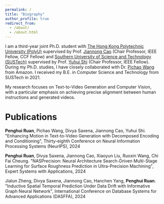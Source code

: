 ```yaml
---
permalink: /
title: "Biography"
author_profile: true
redirect_from: 
  - /about/
  - /about.html
---
```


I am a third-year joint Ph.D. student with [The Hong Kong Polytechnic University (PolyU)](https://www.polyu.edu.hk/en/) supervised by Prof. [Jiannong Cao](https://www4.comp.polyu.edu.hk/~csjcao/) (Chair Professor, IEEE Fellow, CCF Fellow) and [Southern University of Science and Technology (SUSTech)](https://www.sustech.edu.cn/en/) supervised by Prof. [Yuhui Shi](https://www.sustech.edu.cn/en/faculties/shiyuhui.html) (Chair Professor, IEEE Fellow). During my Ph.D. studies, I have closely collaborated with Dr. [Pichao Wang](https://wangpichao.github.io/) from Amazon. I received my B.E. in Computer Science and Technology from SUSTech in 2021.

My research focuses on Text-to-Video Generation and Computer Vision, with a particular emphasis on achieving precise alignment between human instructions and generated videos.


Publications
=============

**Penghui Ruan**, Pichao Wang, Divya Saxena, Jiannong Cao, Yuhui Shi. "Enhancing Motion in Text-to-Video Generation with Decomposed Encoding and Conditioning", Thirty-eighth Conference on Neural Information Processing Systems (NeurIPS), 2024

**Penghui Ruan**, Divya Saxena, Jiannong Cao, Xiaoyun Liu, Ruoxin Wang, Chi Fai Cheung. "NASPrecision: Neural Architecture Search-Driven Multi-Stage Learning for Surface Roughness Prediction in Ultra-Precision Machining", Expert Systems with Applications, 2024

Jialun Zheng, Divya Saxena, Jiannong Cao, Hanchen Yang, **Penghui Ruan**. "Inductive Spatial Temporal Prediction Under Data Drift with Informative Graph Neural Network", International Conference on Database Systems for Advanced Applications (DASFFA), 2024

